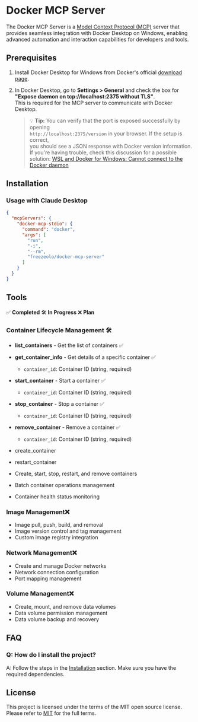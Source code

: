 # Docker MCP Server

The Docker MCP Server is a [Model Context Protocol (MCP)](https://modelcontextprotocol.io/introduction)
server that provides seamless integration with Docker Desktop on Windows, enabling advanced
automation and interaction capabilities for developers and tools.


## Prerequisites

1. Install Docker Desktop for Windows from Docker's official [download page](https://docs.docker.com/desktop/setup/install/windows-install/).
2. In Docker Desktop, go to **Settings > General** and check the box for  
   **"Expose daemon on tcp://localhost:2375 without TLS"**.  
   This is required for the MCP server to communicate with Docker Desktop.

   > 💡 **Tip:** You can verify that the port is exposed successfully by opening  
   > `http://localhost:2375/version` in your browser. If the setup is correct,  
   > you should see a JSON response with Docker version information.
   > If you're having trouble, check this discussion for a possible solution:
   > [WSL and Docker for Windows: Cannot connect to the Docker daemon](https://forums.docker.com/t/wsl-and-docker-for-windows-cannot-connect-to-the-docker-daemon-at-tcp-localhost-2375-is-the-docker-daemon-running/63571/13)

## Installation

### Usage with Claude Desktop

```json
{
  "mcpServers": {
    "docker-mcp-stdio": {
      "command": "docker",
      "args": [
        "run",
        "-i",
        "--rm",
        "freezeolo/docker-mcp-server"
      ]
    }
  }
}
```


## Tools
✅ **Completed**  🛠️ **In Progress**  ❌ **Plan**  

### Container Lifecycle Management 🛠️
  - **list_containers** - Get the list of containers ✅
  - **get_container_info** - Get details of a specific container ✅
    - `container_id`: Container ID (string, required)
  - **start_container** - Start a container ✅
    - `container_id`: Container ID (string, required)
  - **stop_container** - Stop a container ✅
    - `container_id`: Container ID (string, required)
  - **remove_container** - Remove a container ✅
    - `container_id`: Container ID (string, required)

  - create_container
  - restart_container
  - Create, start, stop, restart, and remove containers
  - Batch container operations management
  - Container health status monitoring

### Image Management❌
  - Image pull, push, build, and removal
  - Image version control and tag management
  - Custom image registry integration

### Network Management❌
  - Create and manage Docker networks
  - Network connection configuration
  - Port mapping management

### Volume Management❌
  - Create, mount, and remove data volumes
  - Data volume permission management
  - Data volume backup and recovery

## FAQ

### Q: How do I install the project?
A: Follow the steps in the [Installation](#installation) section. Make sure you have the required dependencies.


## License

This project is licensed under the terms of the MIT open source license. Please refer to [MIT](./LICENSE) for the full terms.
